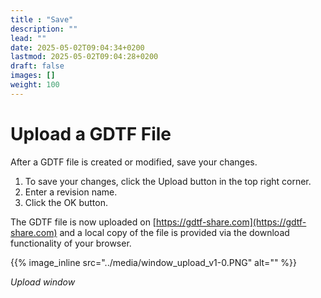 ```yaml
---
title : "Save"
description: ""
lead: ""
date: 2025-05-02T09:04:34+0200
lastmod: 2025-05-02T09:04:28+0200
draft: false
images: []
weight: 100
---
```


# Upload a GDTF File

After a GDTF file is created or modified, save your changes.

1.  To save your changes, click the Upload button in the top right corner.
2.  Enter a revision name.
3.  Click the OK button.

The GDTF file is now uploaded on [https://gdtf-share.com](https://gdtf-share.com) and a local copy of the file is provided via the download functionality of your browser.

 {{% image_inline src="../media/window_upload_v1-0.PNG" alt="" %}} 

_Upload window_
